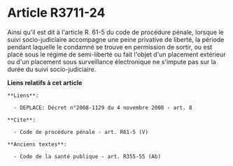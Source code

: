 # Article R3711-24

Ainsi qu'il est dit à l'article R. 61-5 du code de procédure pénale, lorsque le suivi socio-judiciaire accompagne une peine
privative de liberté, la période pendant laquelle le condamné se trouve en permission de sortir, ou est placé sous le régime
de semi-liberté ou fait l'objet d'un placement extérieur ou d'un placement sous surveillance électronique ne s'impute pas sur
la durée du suivi socio-judiciaire.

**Liens relatifs à cet article**

	**Liens**:

	  - DEPLACE: Décret n°2008-1129 du 4 novembre 2008 - art. 8

	**Cite**:

	  - Code de procédure pénale - art. R61-5 (V)

	**Anciens textes**:

	  - Code de la santé publique - art. R355-55 (Ab)
